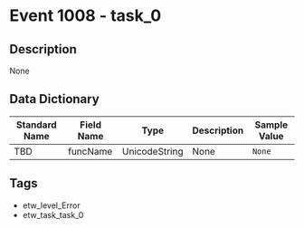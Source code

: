 # Event 1008 - task_0

## Description
None

## Data Dictionary
|Standard Name|Field Name|Type|Description|Sample Value|
|---|---|---|---|---|
|TBD|funcName|UnicodeString|None|`None`|

## Tags
* etw_level_Error
* etw_task_task_0